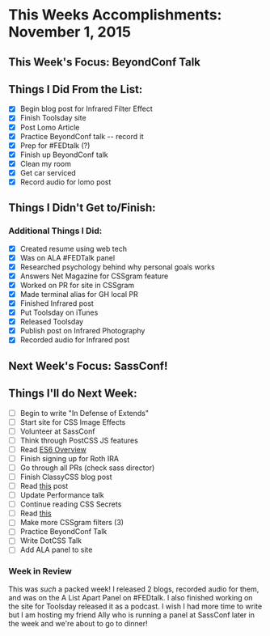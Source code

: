 # This Weeks Accomplishments: November 1, 2015

## This Week's Focus: BeyondConf Talk

## Things I Did From the List:

- [x] Begin blog post for Infrared Filter Effect
- [x] Finish Toolsday site
- [x] Post Lomo Article
- [x] Practice BeyondConf talk -- record it
- [x] Prep for #FEDtalk (?)
- [x] Finish up BeyondConf talk
- [x] Clean my room
- [x] Get car serviced
- [x] Record audio for lomo post

## Things I Didn't Get to/Finish:

### Additional Things I Did:

- [x] Created resume using web tech
- [x] Was on ALA #FEDTalk panel
- [x] Researched psychology behind why personal goals works
- [x] Answers Net Magazine for CSSgram feature
- [x] Worked on PR for site in CSSgram
- [x] Made terminal alias for GH local PR
- [x] Finished Infrared post
- [x] Put Toolsday on iTunes
- [x] Released Toolsday
- [x] Publish post on Infrared Photography
- [x] Recorded audio for Infrared post

## Next Week's Focus: SassConf!

## Things I'll do Next Week:

- [ ] Begin to write "In Defense of Extends"
- [ ] Start site for CSS Image Effects
- [ ] Volunteer at SassConf
- [ ] Think through PostCSS JS features
- [ ] Read [ES6 Overview](https://ponyfoo.com/articles/es6)
- [ ] Finish signing up for Roth IRA
- [ ] Go through all PRs (check sass director)
- [ ] Finish ClassyCSS blog post
- [ ] Read [this](http://www.impressivewebs.com/how-to-write-great-web-development-articles-tutorials/) post
- [ ] Update Performance talk
- [ ] Continue reading CSS Secrets
- [ ] Read [this](https://alexsexton.com/blog/2013/03/deploying-javascript-applications/)
- [ ] Make more CSSgram filters (3)
- [ ] Practice BeyondConf Talk
- [ ] Write DotCSS Talk
- [ ] Add ALA panel to site

### Week in Review

This was *such* a packed week! I released 2 blogs, recorded audio for them, and was on the A List Apart Panel on #FEDtalk. I also finished working on the site for Toolsday released it as a podcast. I wish I had more time to write but I am hosting my friend Ally who is running a panel at SassConf later in the week and we're about to go to dinner!